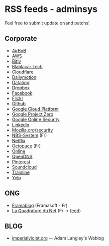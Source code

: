 # RSS feeds - adminsys

Feel free to submit update or/and patchs!


## Corporate

* [AirBnB](http://nerds.airbnb.com/feed/)
* [AWS](https://feeds.feedburner.com/AmazonWebServicesBlog)
* [Bitly](http://word.bitly.com/rss)
* [Blablacar Tech](http://blablatech.com/atom.xml)
* [Cloudflare](https://blog.cloudflare.com/rss/)
* [Dailymotion](http://engineering.dailymotion.com/rss/)
* [Datahog](https://engineering.datadoghq.com/index.xml)
* [Dropbox](https://blogs.dropbox.com/tech/feed/)
* [Facebook](https://code.facebook.com/posts/rss)
* [Flickr](https://code.flickr.net/feed/)
* [Github](http://githubengineering.com/atom.xml)
* [Google Cloud Platform](https://feeds.feedburner.com/ClPlBl)
* [Google Project Zero](https://googleprojectzero.blogspot.fr/)
* [Google Online Security](https://feeds.feedburner.com/GoogleOnlineSecurityBlog)
* [Linkedin](https://engineering.linkedin.com/blog)
* [Mozilla.org/security](https://blog.mozilla.org/security/feed/)
* [NBS-System](https://www.nbs-system.com/feed) (Fr)
* [Netflix](http://techblog.netflix.com/feeds/posts/default)
* [Octopuce](https://www.octopuce.fr/categorie/blog/feed/) (Fr)
* [Online](https://blog.online.net/rss/)
* [OpenDNS](https://blog.opendns.com/feed/)
* [Pinterest](https://engineering.pinterest.com/blog/rss)
* [Soundcloud](https://developers.soundcloud.com/blog.rss)
* [Trainline](https://blog.trainline.eu/)
* [Yelp](https://engineeringblog.yelp.com/)

## ONG

* [Framablog](https://framablog.org/feed/) (Framasoft - Fr)
* [La Quadrature du Net](https://www.laquadrature.net/en/rss.xml) (Fr -> [feed](https://www.laquadrature.net/fr/revue-de-presse/feed))

## BLOG

* [imperialviolet.org](https://www.imperialviolet.org/iv-rss.xml) -- Adam Langley's Weblog
